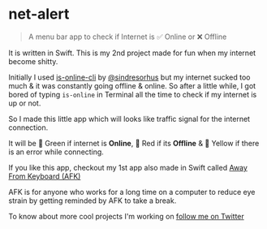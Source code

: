 # net-alert

> A menu bar app to check if Internet is ✅ Online or ❌ Offline

It is written in Swift. This is my 2nd project made for fun when my internet become shitty.

Initially I used [is-online-cli](https://github.com/sindresorhus/is-online-cli) by [@sindresorhus](https://github.com/sindresorhus) but my internet sucked too much & it was constantly going offline & online. So after a little while, I got bored of typing `is-online` in Terminal all the time to check if my internet is up or not.

So I made this little app which will looks like traffic signal for the internet connection.

It will be 🍏 Green if internet is **Online**, 🔴 Red if its **Offline** & 💛 Yellow if there is an error while connecting.

If you like this app, checkout my 1st app also made in Swift called [Away From Keyboard (AFK)](https://akshaykadam.me/apps/away-from-keyboard/?ref=github)

AFK is for anyone who works for a long time on a computer to reduce eye strain by getting reminded by AFK to take a break.

To know about more cool projects I'm working on [follow me on Twitter](https://twitter.com/deadcoder0904)

